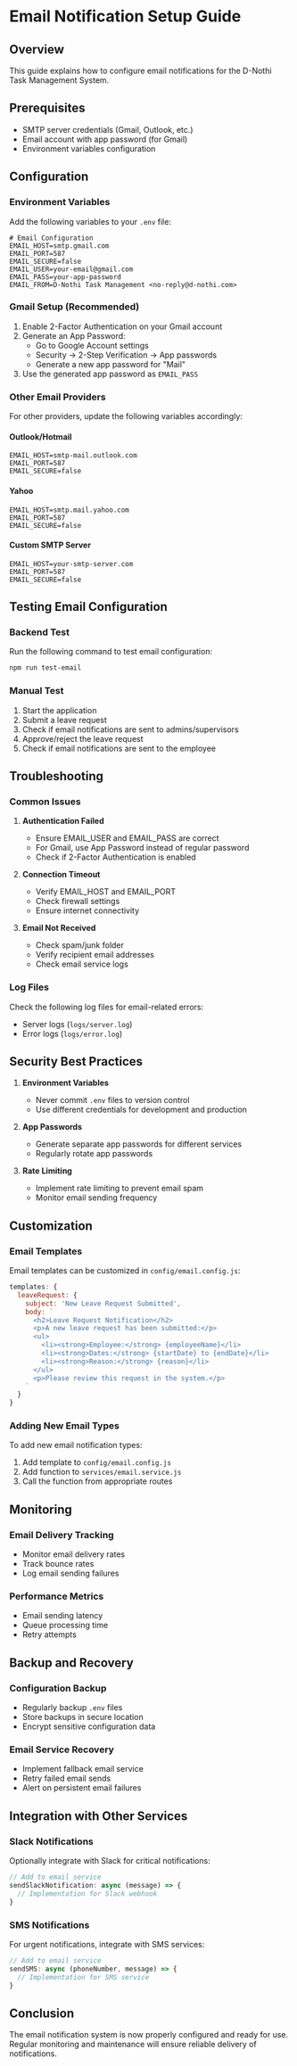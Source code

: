 # Email Notification Setup Guide

## Overview
This guide explains how to configure email notifications for the D-Nothi Task Management System.

## Prerequisites
- SMTP server credentials (Gmail, Outlook, etc.)
- Email account with app password (for Gmail)
- Environment variables configuration

## Configuration

### Environment Variables
Add the following variables to your `.env` file:

```env
# Email Configuration
EMAIL_HOST=smtp.gmail.com
EMAIL_PORT=587
EMAIL_SECURE=false
EMAIL_USER=your-email@gmail.com
EMAIL_PASS=your-app-password
EMAIL_FROM=D-Nothi Task Management <no-reply@d-nothi.com>
```

### Gmail Setup (Recommended)
1. Enable 2-Factor Authentication on your Gmail account
2. Generate an App Password:
   - Go to Google Account settings
   - Security → 2-Step Verification → App passwords
   - Generate a new app password for "Mail"
3. Use the generated app password as `EMAIL_PASS`

### Other Email Providers
For other providers, update the following variables accordingly:

#### Outlook/Hotmail
```env
EMAIL_HOST=smtp-mail.outlook.com
EMAIL_PORT=587
EMAIL_SECURE=false
```

#### Yahoo
```env
EMAIL_HOST=smtp.mail.yahoo.com
EMAIL_PORT=587
EMAIL_SECURE=false
```

#### Custom SMTP Server
```env
EMAIL_HOST=your-smtp-server.com
EMAIL_PORT=587
EMAIL_SECURE=false
```

## Testing Email Configuration

### Backend Test
Run the following command to test email configuration:

```bash
npm run test-email
```

### Manual Test
1. Start the application
2. Submit a leave request
3. Check if email notifications are sent to admins/supervisors
4. Approve/reject the leave request
5. Check if email notifications are sent to the employee

## Troubleshooting

### Common Issues

1. **Authentication Failed**
   - Ensure EMAIL_USER and EMAIL_PASS are correct
   - For Gmail, use App Password instead of regular password
   - Check if 2-Factor Authentication is enabled

2. **Connection Timeout**
   - Verify EMAIL_HOST and EMAIL_PORT
   - Check firewall settings
   - Ensure internet connectivity

3. **Email Not Received**
   - Check spam/junk folder
   - Verify recipient email addresses
   - Check email service logs

### Log Files
Check the following log files for email-related errors:
- Server logs (`logs/server.log`)
- Error logs (`logs/error.log`)

## Security Best Practices

1. **Environment Variables**
   - Never commit `.env` files to version control
   - Use different credentials for development and production

2. **App Passwords**
   - Generate separate app passwords for different services
   - Regularly rotate app passwords

3. **Rate Limiting**
   - Implement rate limiting to prevent email spam
   - Monitor email sending frequency

## Customization

### Email Templates
Email templates can be customized in `config/email.config.js`:

```javascript
templates: {
  leaveRequest: {
    subject: 'New Leave Request Submitted',
    body: `
      <h2>Leave Request Notification</h2>
      <p>A new leave request has been submitted:</p>
      <ul>
        <li><strong>Employee:</strong> {employeeName}</li>
        <li><strong>Dates:</strong> {startDate} to {endDate}</li>
        <li><strong>Reason:</strong> {reason}</li>
      </ul>
      <p>Please review this request in the system.</p>
    `
  }
}
```

### Adding New Email Types
To add new email notification types:

1. Add template to `config/email.config.js`
2. Add function to `services/email.service.js`
3. Call the function from appropriate routes

## Monitoring

### Email Delivery Tracking
- Monitor email delivery rates
- Track bounce rates
- Log email sending failures

### Performance Metrics
- Email sending latency
- Queue processing time
- Retry attempts

## Backup and Recovery

### Configuration Backup
- Regularly backup `.env` files
- Store backups in secure location
- Encrypt sensitive configuration data

### Email Service Recovery
- Implement fallback email service
- Retry failed email sends
- Alert on persistent email failures

## Integration with Other Services

### Slack Notifications
Optionally integrate with Slack for critical notifications:

```javascript
// Add to email service
sendSlackNotification: async (message) => {
  // Implementation for Slack webhook
}
```

### SMS Notifications
For urgent notifications, integrate with SMS services:

```javascript
// Add to email service
sendSMS: async (phoneNumber, message) => {
  // Implementation for SMS service
}
```

## Conclusion
The email notification system is now properly configured and ready for use. Regular monitoring and maintenance will ensure reliable delivery of notifications.